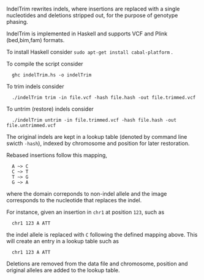 IndelTrim rewrites indels, where insertions are replaced with a single nucleotides and deletions stripped out, for the purpose of genotype phasing. 

IndelTrim is implemented in Haskell and supports VCF and Plink (bed,bim,fam) formats.

To install Haskell consider `sudo apt-get install cabal-platform`  .

To compile the script consider
```
  ghc indelTrim.hs -o indelTrim
```

To trim indels consider
```
  ./indelTrim trim -in file.vcf -hash file.hash -out file.trimmed.vcf
```

To untrim (restore) indels consider
```
  ./indelTrim untrim -in file.trimmed.vcf -hash file.hash -out file.untrimmed.vcf
```


The original indels are kept in a lookup table (denoted by command line swicth `-hash`), indexed by chromosome and position for later restoration.

Rebased insertions follow this mapping,
```
  A ~> C
  C ~> T
  T ~> G
  G ~> A
```

where the domain correponds to non-indel allele and the image corresponds to the nucleotide that replaces the indel.

For instance, given an insertion in `chr1` at position `123`, such as
```
  chr1 123 A ATT
```

the indel allele is replaced with `C` following the defined mapping above. This will create an entry in a lookup table such as 
```
  chr1 123 A ATT
```

Deletions are removed from the data file and chromosome, position and original alleles are added to the lookup table.  

